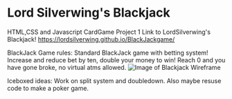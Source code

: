 # Lord Silverwing's Blackjack
HTML,CSS and Javascript CardGame Project 1
Link to LordSilverwing's Blackjack!
https://lordsilverwing.github.io/BlackJackgame/

BlackJack Game rules:
    Standard BlackJack game with betting system! Increase and reduce bet by ten, double your money to win! Reach 0 and you have gone broke, no virtual atms allowed.
    ![Image of Blackjack Wireframe](https://imgur.com/YfEPpSW)

Iceboxed ideas: Work on split system and doubledown. Also maybe resuse code to make a poker game.